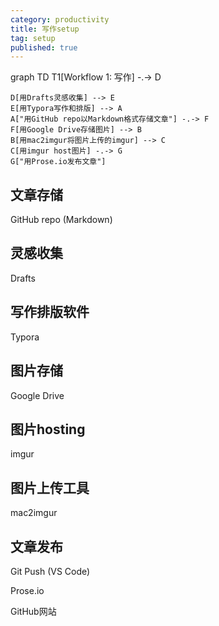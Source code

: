 ```yaml
---
category: productivity
title: 写作setup
tag: setup
published: true
---
```

<div class="mermaid">
    graph TD
    T1[Workflow 1: 写作] -.-> D

    D[用Drafts灵感收集] --> E
    E[用Typora写作和排版] --> A
    A["用GitHub repo以Markdown格式存储文章"] -.-> F
    F[用Google Drive存储图片] --> B
    B[用mac2imgur将图片上传的imgur] --> C
    C[用imgur host图片] -.-> G
    G["用Prose.io发布文章"]
</div>

## 文章存储

GitHub repo (Markdown)

## 灵感收集

Drafts

## 写作排版软件

Typora

## 图片存储

Google Drive

## 图片hosting

imgur

## 图片上传工具

mac2imgur

## 文章发布

Git Push (VS Code)

Prose.io

GitHub网站
